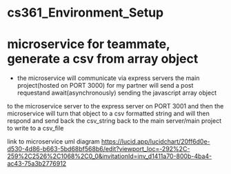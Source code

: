 # cs361_Environment_Setup

# microservice for teammate, generate a csv from array object
- the microservice will communicate via express servers 
 the main project(hosted on PORT 3000) for my partner will send a post requestand await(asynchronously) sending the javascript array object 

to the microservice server to the express server on
 PORT 3001 and then the microservice will turn that object to a csv formatted string and will then respond and send back the csv_string 
 back to the main server/main project to write to a csv_file

 link to microservice uml diagram
 https://lucid.app/lucidchart/20ff6d0e-d530-4d86-b663-5bd68bf568b6/edit?viewport_loc=-292%2C-259%2C2526%2C1068%2C0_0&invitationId=inv_d1411a70-800b-4ba4-ac43-75a3b2776912
 
